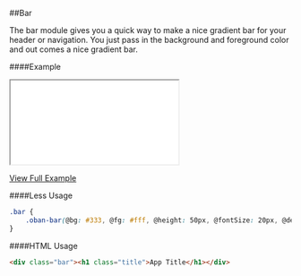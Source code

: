 ##Bar

The bar module gives you a quick way to make a nice gradient bar for your header or navigation.  You just pass in the background and foreground color and out comes a nice gradient bar.

####Example

<iframe class="embed" src="examples/bar.html"></iframe>

[View Full Example](examples/bar.html)

####Less Usage

```css
.bar {
	.oban-bar(@bg: #333, @fg: #fff, @height: 50px, @fontSize: 20px, @degree: 10);
}
```

####HTML Usage
```html
<div class="bar"><h1 class="title">App Title</h1></div>
```

